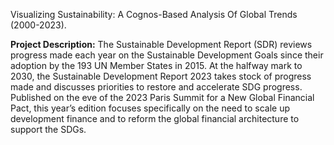 Visualizing Sustainability:
A Cognos-Based Analysis Of Global Trends (2000-2023).

**Project Description:**
The Sustainable Development Report (SDR) reviews progress made
each year on the Sustainable Development Goals since their 
adoption by the 193 UN Member States in 2015. 
At the halfway mark to 2030, the Sustainable Development Report 
2023 takes stock of progress made and discusses priorities to restore and accelerate SDG progress.
Published on the eve of the 2023 Paris Summit for a New Global Financial Pact, 
this year’s edition focuses specifically on the need to scale up development finance 
and to reform the global financial architecture to support the SDGs.
